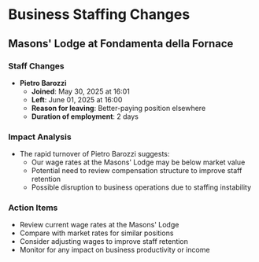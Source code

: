 # Business Staffing Changes

## Masons' Lodge at Fondamenta della Fornace

### Staff Changes
- **Pietro Barozzi**
  - **Joined**: May 30, 2025 at 16:01
  - **Left**: June 01, 2025 at 16:00
  - **Reason for leaving**: Better-paying position elsewhere
  - **Duration of employment**: 2 days

### Impact Analysis
- The rapid turnover of Pietro Barozzi suggests:
  - Our wage rates at the Masons' Lodge may be below market value
  - Potential need to review compensation structure to improve staff retention
  - Possible disruption to business operations due to staffing instability

### Action Items
- Review current wage rates at the Masons' Lodge
- Compare with market rates for similar positions
- Consider adjusting wages to improve staff retention
- Monitor for any impact on business productivity or income
